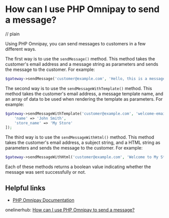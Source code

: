 # How can I use PHP Omnipay to send a message?
// plain

Using PHP Omnipay, you can send messages to customers in a few different ways.

The first way is to use the `sendMessage()` method. This method takes the customer's email address and a message string as parameters and sends the message to the customer. For example:

```php
$gateway->sendMessage('customer@example.com', 'Hello, this is a message from your store!');
```

The second way is to use the `sendMessageWithTemplate()` method. This method takes the customer's email address, a message template name, and an array of data to be used when rendering the template as parameters. For example:

```php
$gateway->sendMessageWithTemplate('customer@example.com', 'welcome-email', [
    'name' => 'John Smith',
    'store_name' => 'My Store'
]);
```

The third way is to use the `sendMessageWithHtml()` method. This method takes the customer's email address, a subject string, and a HTML string as parameters and sends the message to the customer. For example:

```php
$gateway->sendMessageWithHtml('customer@example.com', 'Welcome to My Store!', '<h1>Hello, John!</h1><p>Welcome to My Store!</p>');
```

Each of these methods returns a boolean value indicating whether the message was sent successfully or not.

## Helpful links
- [PHP Omnipay Documentation](https://omnipay.thephpleague.com/api/message-sending/)

onelinerhub: [How can I use PHP Omnipay to send a message?](https://onelinerhub.com/php-omnipay/how-can-i-use-php-omnipay-to-send-a-message)